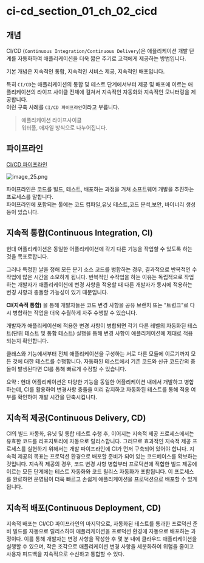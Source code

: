 # ci-cd_section_01_ch_02_cicd

## 개념
CI/CD (`Continuous Integration/Continuous Delivery`)은 
애플리케이션 개발 단계를 자동화하여 애플리케이션을 더욱 짧은 주기로 고객에게 제공하는 방법입니다.  
  
기본 개념은 지속적인 통합, 지속적인 서비스 제공, 지속적인 배포입니다.  
  
특히 `CI/CD`는 애플리케이션의 통합 및 테스트 단계에서부터 제공 및 배포에 이르는 애플리케이션의 라이프 사이클
 전체에 걸쳐서 지속적인 자동화와 지속적인 모니터링을 제공합니다.  
이런 구축 사례를 `CI/CD 파이프라인`이라고 부릅니다.

> 애플리케이션 라이프사이클  
> 워터풀, 애자일 방식으로 나누어집니다.  
>   
  
## 파이프라인
[CI/CD 파이프라인](https://www.redhat.com/ko/topics/devops/what-cicd-pipeline?cicd=32h281b)    

![image_25.png](image_25.png)  
  
파이프라인은 코드를 빌드, 테스트, 배포하는 과정을 거쳐 소프트웨어 개발을 추진하는 프로세스를 말합니다.  
파이프라인에 포함되는 툴에는 코드 컴파일,유닛 테스트,코드 분석,보안, 바이너리 생성등이 있습니다.  
  
## 지속적 통합(Continuous Integration, CI)
현대 어플리케이션은 동일한 어플리케이션에 각기 다른 기능을 작업할 수 있도록 하는 것을 목표로합니다.  
  
그러나 특정한 날을 정해 모든 분기 소스 코드를 병합하는 경우, 결과적으로 반복적인 수작업에 많은 시간을 소모하게 됩니다. 
반복적인 수작업을 하는 이유는 독립적으로 작업하는 개발자가 애플리케이션에 변경 사항을 적용할 때 다른 개발자가 
동시에 적용하는 변경 사항과 충돌할 가능성이 있기 때문입니다.  
  
**CI(지속적 통합)** 을 통해 개발자들은 코드 변경 사항을 공유 브랜치 또는 "트렁크"로 다시 병합하는 작업을 
더욱 수월하게 자주 수행할 수 있습니다.  
  
개발자가 애플리케이션에 적용한 변경 사항이 병합되면 각기 다른 레벨의 자동화된 테스트(단위 테스트 및 통합 테스트) 실행을 통해
변경 사항이 애플리케이션에 제대로 적용되는지 확인합니다.  
  
클래스와 기능에서부터 전체 애플리케이션을 구성하는 서로 다른 모듈에 이르기까지 모든 것에 대한 테스트를 수행합니다. 
자동화된 테스트에서 기존 코드와 신규 코드간의 충돌이 발생된다면 CI를 통해 빠르게  수정할 수 있습니다.  

요약
:
현대 어플리케이션은 다양한 기능을 동일한 어플리케이션 내에서 개발하고 병합하는데, CI를 활용하여 변경사항 충돌을 미리 감지하고 자동화된 테스트를 통해 적용 여부를 확인하여 개발 시간을 단축시킵니다.  
  
## 지속적 제공(Continuous Delivery, CD)  
CI의 빌드 자동화, 유닛 및 통합 테스트 수행 후, 이어지는 지속적 제공 프로세스에서는 유효한 코드를 리포지토리에 자동으로 릴리스합니다. 그러므로 효과적인 지속적 제공 프로세스를 실현하기 위해서는 개발 파이프라인에 CI가 먼저 구축되어 있어야 합니다. 지속적 제공의 목표는 프로덕션 환경으로 배포할 준비가 되어 있는 코드베이스를 확보하는 것입니다.
지속적 제공의 경우, 코드 변경 사항 병합부터 프로덕션에 적합한 빌드 제공에 이르는 모든 단계에는 테스트 자동화와 코드 릴리스 자동화가 포함됩니다. 이 프로세스를 완료하면 운영팀이 더욱 빠르고 손쉽게 애플리케이션을 프로덕션으로 배포할 수 있게 됩니다.

## 지속적 배포(Continuous Deployment, CD)
지속적 배포는 CI/CD 파이프라인의 마지막으로, 자동화된 테스트를 통과한 프로덕션 준비 빌드를 자동으로 릴리스하여 애플리케이션을 프로덕션 환경에 자동으로 배포하는 과정이다. 이를 통해 개발자는 변경 사항을 작성한 후 몇 분 내에 클라우드 애플리케이션을 실행할 수 있으며, 작은 조각으로 애플리케이션 변경 사항을 세분화하여 위험을 줄이고 사용자 피드백을 지속적으로 수신하고 통합할 수 있다.
